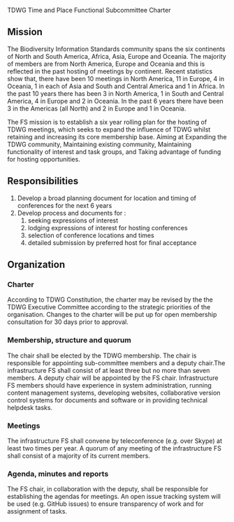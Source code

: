 TDWG 
Time and Place Functional Subcommittee
Charter 

## Mission

The Biodiversity Information Standards community spans the six continents of North and South America, Africa, Asia, Europe and Oceania. The majority of members are from North America, Europe and Oceania and this is reflected in the past hosting of meetings by continent. Recent statistics show that, there have been 10 meetings in North America, 11 in Europe, 4 in Oceania, 1 in each of Asia and South and Central America and 1 in Africa. In the past 10 years there has been 3 in North America, 1 in South and Central America, 4 in Europe and 2 in Oceania. In the past 6 years there have been 3 in the Americas (all North) and 2 in Europe and 1 in Oceania.

The FS mission is to establish a six year rolling plan for the hosting of TDWG meetings, which seeks to expand the influence of TDWG whilst retaining and increasing its core membership base. Aiming at Expanding the TDWG community, Maintaining existing community, Maintaining functionality of interest and task groups, and Taking advantage of funding for hosting opportunities.

## Responsibilities

1. Develop a broad planning document for location and timing of conferences for the next 6 years
1. Develop process and documents for :
    1. seeking expressions of interest
    1. lodging expressions of interest for hosting conferences
    1. selection of conference locations and times
    1. detailed submission by preferred host for final acceptance

## Organization

### Charter 

According to TDWG Constitution, the charter may be revised by the the TDWG Executive Committee according to the strategic priorities of the organisation. Changes to the charter will be put up for open membership consultation for 30 days prior to approval.

### Membership, structure and quorum

The chair shall be elected by the TDWG membership. The chair is responsible for appointing sub-committee members and a deputy chair.The infrastructure FS shall consist of at least three but no more than seven members. A deputy chair will be appointed by the FS chair. Infrastructure FS members should have experience in system administration, running content management systems, developing websites, collaborative version control systems for documents and software or in providing technical helpdesk tasks.

### Meetings

The infrastructure FS shall convene by teleconference (e.g. over Skype) at least two times per year. A quorum of any meeting of the infrastructure FS shall consist of a majority of its current members. 

### Agenda, minutes and reports

The FS chair, in collaboration with the deputy, shall be responsible for establishing the agendas for meetings. An open issue tracking system will be used (e.g. GitHub issues) to ensure transparency of work and for assignment of tasks.
